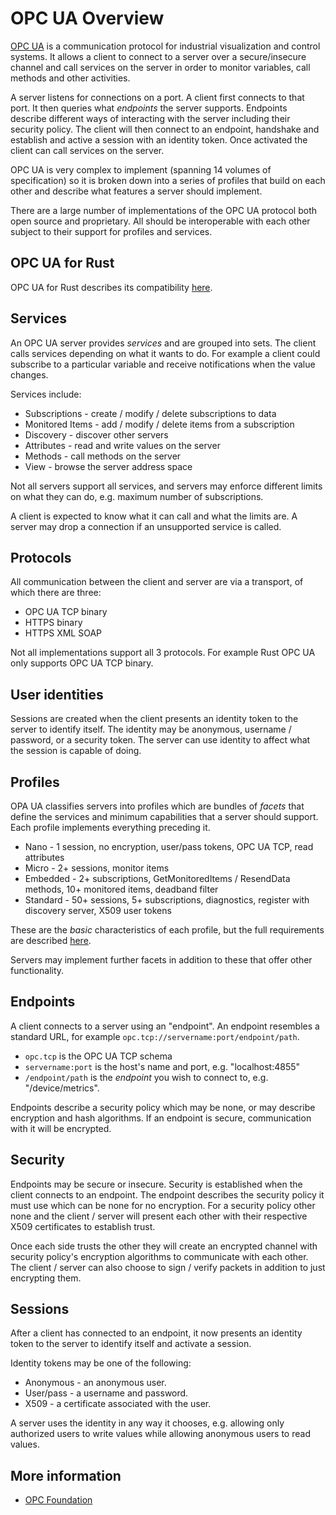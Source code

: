 # OPC UA Overview

[OPC UA](https://opcfoundation.org/) is a communication protocol for industrial visualization and control systems. It allows a client to connect to a server over a secure/insecure channel and call services on the server in order to monitor variables, call methods and other activities.

A server listens for connections on a port. A client first connects to that port. It then queries what _endpoints_ the server supports. Endpoints describe different ways of interacting with the server including their security policy. The client will then connect to an endpoint, handshake and establish and active a session with an identity token. Once activated the client can call services on the server.

OPC UA is very complex to implement (spanning 14 volumes of specification) so it is broken down into a series of profiles that build on each other and describe what features a server should implement.

There are a large number of implementations of the OPC UA protocol both open source and proprietary. All should be interoperable with each other subject to their support for profiles and services.

## OPC UA for Rust

OPC UA for Rust describes its compatibility [here](./compatibility.md).

## Services

An OPC UA server provides _services_ and are grouped into sets. The client calls services depending on what it wants to do. For example a client could subscribe to a particular variable and receive notifications when the value changes.

Services include:

* Subscriptions - create / modify / delete subscriptions to data
* Monitored Items - add / modify / delete items from a subscription
* Discovery - discover other servers
* Attributes - read and write values on the server
* Methods - call methods on the server
* View - browse the server address space

Not all servers support all services, and servers may enforce different limits on what they can do, e.g. maximum number of subscriptions.

A client is expected to know what it can call and what the limits are. A server may drop a connection if an unsupported service is called.

## Protocols

All communication between the client and server are via a transport, of which there are three:

- OPC UA TCP binary
- HTTPS binary
- HTTPS XML SOAP

Not all implementations support all 3 protocols. For example Rust OPC UA only supports OPC UA TCP binary.

## User identities

Sessions are created when the client presents an identity token to the server to identify itself. The identity may be anonymous, username / password, or a security token. The server can use identity to affect what the session is capable of doing.

## Profiles

OPA UA classifies servers into profiles which are bundles of _facets_ that define the services and minimum capabilities that a server should support. Each profile implements everything preceding it. 

* Nano - 1 session, no encryption, user/pass tokens, OPC UA TCP, read attributes
* Micro - 2+ sessions, monitor items
* Embedded - 2+ subscriptions, GetMonitoredItems / ResendData methods, 10+ monitored items, deadband filter
* Standard - 50+ sessions, 5+ subscriptions, diagnostics, register with discovery server, X509 user tokens

These are the _basic_ characteristics of each profile, but the full requirements are described [here](https://apps.opcfoundation.org/profilereporting/).

Servers may implement further facets in addition to these that offer other functionality.

## Endpoints

A client connects to a server using an "endpoint". An endpoint resembles
a standard URL, for example `opc.tcp://servername:port/endpoint/path`.

* `opc.tcp` is the OPC UA TCP schema
* `servername:port` is the host's name and port, e.g. "localhost:4855"
* `/endpoint/path` is the _endpoint_ you wish to connect to, e.g. "/device/metrics".

Endpoints describe a security policy which may be none, or may describe encryption and hash algorithms. If an endpoint is secure, communication with it will be encrypted.

## Security

Endpoints may be secure or insecure. Security is established when the client connects to an endpoint. The endpoint describes the security policy it must use which can be none for no encryption. For a security policy other none and the client / server will present each other with their respective X509 certificates to establish trust.

Once each side trusts the other they will create an encrypted channel with security policy's encryption algorithms to communicate with each other. The client / server can also choose to sign / verify packets in addition to just encrypting them.

## Sessions

After a client has connected to an endpoint, it now presents an identity token to the server to identify itself and activate a session.

Identity tokens may be one of the following:

* Anonymous - an anonymous user.
* User/pass - a username and password.
* X509 - a certificate associated with the user.

A server uses the identity in any way it chooses, e.g. allowing only authorized users to write values while allowing anonymous users to read values.

## More information

* [OPC Foundation](https://opcfoundation.org/)

